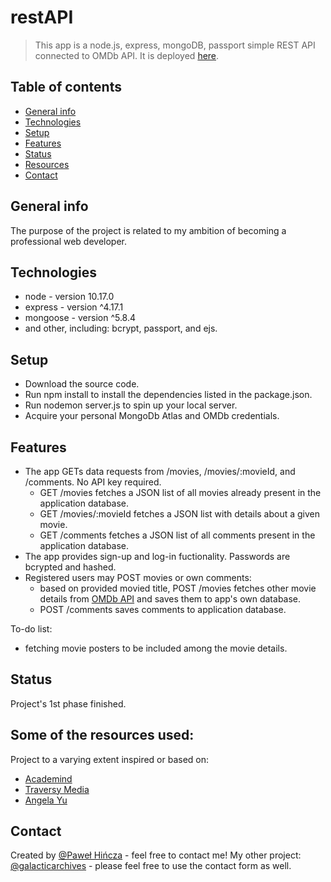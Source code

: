 # restAPI
> This app is a node.js, express, mongoDB, passport simple REST API connected to OMDb API.
It is deployed [here](https://movieapi2020.herokuapp.com/).

## Table of contents
* [General info](#general-info)
* [Technologies](#technologies)
* [Setup](#setup)
* [Features](#features)
* [Status](#status)
* [Resources](#resources)
* [Contact](#contact)

## General info
The purpose of the project is related to my ambition of becoming a professional web developer.

## Technologies
* node - version 10.17.0
* express - version ^4.17.1
* mongoose - version ^5.8.4
* and other, including: bcrypt, passport, and ejs.

## Setup
* Download the source code.
* Run npm install to install the dependencies listed in the package.json.
* Run nodemon server.js to spin up your local server.
* Acquire your personal MongoDb Atlas and OMDb credentials.

## Features
* The app GETs data requests from /movies, /movies/:movieId, and /comments. No API key required.
  - GET /movies fetches a JSON list of all movies already present in the application database.
  - GET /movies/:movieId fetches a JSON list with details about a given movie.
  - GET /comments fetches a JSON list of all comments present in the application database.
* The app provides sign-up and log-in fuctionality. Passwords are bcrypted and hashed.
* Registered users may POST movies or own comments:
  - based on provided movied title, POST /movies fetches other movie details from [OMDb API](http://www.omdbapi.com/) and saves them to app's own database.
  - POST /comments saves comments to application database.

To-do list:
* fetching movie posters to be included among the movie details.

## Status
Project's 1st phase finished.

## Some of the resources used:
Project to a varying extent inspired or based on:
* [Academind](https://www.youtube.com/watch?v=0oXYLzuucwE&list=PL55RiY5tL51q4D-B63KBnygU6opNPFk_q)
* [Traversy Media](https://www.youtube.com/watch?v=6FOq4cUdH8k)
* [Angela Yu](https://www.udemy.com/course/the-complete-web-development-bootcamp/)

## Contact
Created by [@Paweł Hińcza](https://www.linkedin.com/in/pawe%C5%82-hi%C5%84cza-105926103/) - feel free to contact me!
My other project: [@galacticarchives](https://pawelsan.netlify.com/) - please feel free to use the contact form as well.
